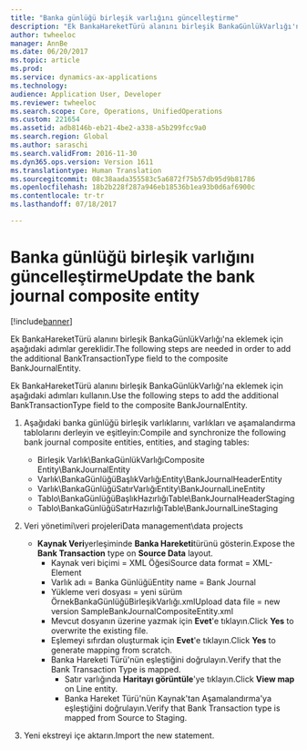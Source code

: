 ```yaml
---
title: "Banka günlüğü birleşik varlığını güncelleştirme"
description: "Ek BankaHareketTürü alanını birleşik BankaGünlükVarlığı'na eklemek için aşağıdaki adımlar gereklidir."
author: twheeloc
manager: AnnBe
ms.date: 06/20/2017
ms.topic: article
ms.prod: 
ms.service: dynamics-ax-applications
ms.technology: 
audience: Application User, Developer
ms.reviewer: twheeloc
ms.search.scope: Core, Operations, UnifiedOperations
ms.custom: 221654
ms.assetid: adb8146b-eb21-4be2-a338-a5b299fcc9a0
ms.search.region: Global
ms.author: saraschi
ms.search.validFrom: 2016-11-30
ms.dyn365.ops.version: Version 1611
ms.translationtype: Human Translation
ms.sourcegitcommit: 08c38aada355583c5a6872f75b57db95d9b81786
ms.openlocfilehash: 18b2b228f287a946eb18536b1ea93b0d6af6900c
ms.contentlocale: tr-tr
ms.lasthandoff: 07/18/2017

---
```


# <a name="update-the-bank-journal-composite-entity"></a><span data-ttu-id="17641-103">Banka günlüğü birleşik varlığını güncelleştirme</span><span class="sxs-lookup"><span data-stu-id="17641-103">Update the bank journal composite entity</span></span>

[!include[banner](../includes/banner.md)]


<span data-ttu-id="17641-104">Ek BankaHareketTürü alanını birleşik BankaGünlükVarlığı'na eklemek için aşağıdaki adımlar gereklidir.</span><span class="sxs-lookup"><span data-stu-id="17641-104">The following steps are needed in order to add the additional BankTransactionType field to the composite BankJournalEntity.</span></span>

<span data-ttu-id="17641-105">Ek BankaHareketTürü alanını birleşik BankaGünlükVarlığı'na eklemek için aşağıdaki adımları kullanın.</span><span class="sxs-lookup"><span data-stu-id="17641-105">Use the following steps to add the additional BankTransactionType field to the composite BankJournalEntity.</span></span>

1.  <span data-ttu-id="17641-106">Aşağıdaki banka günlüğü birleşik varlıklarını, varlıkları ve aşamalandırma tablolarını derleyin ve eşitleyin:</span><span class="sxs-lookup"><span data-stu-id="17641-106">Compile and synchronize the following bank journal composite entities, entities, and staging tables:</span></span>
    -   <span data-ttu-id="17641-107">Birleşik Varlık\\BankaGünlükVarlığı</span><span class="sxs-lookup"><span data-stu-id="17641-107">Composite Entity\\BankJournalEntity</span></span>
    -   <span data-ttu-id="17641-108">Varlık\\BankaGünlüğüBaşlıkVarlığı</span><span class="sxs-lookup"><span data-stu-id="17641-108">Entity\\BankJournalHeaderEntity</span></span>
    -   <span data-ttu-id="17641-109">Varlık\\BankaGünlüğüSatırVarlığı</span><span class="sxs-lookup"><span data-stu-id="17641-109">Entity\\BankJournalLineEntity</span></span>
    -   <span data-ttu-id="17641-110">Tablo\\BankaGünlüğüBaşlıkHazırlığı</span><span class="sxs-lookup"><span data-stu-id="17641-110">Table\\BankJournalHeaderStaging</span></span>
    -   <span data-ttu-id="17641-111">Tablo\\BankaGünlüğüSatırHazırlığı</span><span class="sxs-lookup"><span data-stu-id="17641-111">Table\\BankJournalLineStaging</span></span>

2.  <span data-ttu-id="17641-112">Veri yönetimi\\veri projeleri</span><span class="sxs-lookup"><span data-stu-id="17641-112">Data management\\data projects</span></span>
    -   <span data-ttu-id="17641-113">**Kaynak Veri**yerleşiminde **Banka Hareketi**türünü gösterin.</span><span class="sxs-lookup"><span data-stu-id="17641-113">Expose the **Bank Transaction** type on **Source Data** layout.</span></span>
        -   <span data-ttu-id="17641-114">Kaynak veri biçimi = XML Öğesi</span><span class="sxs-lookup"><span data-stu-id="17641-114">Source data format = XML-Element</span></span>
        -   <span data-ttu-id="17641-115">Varlık adı = Banka Günlüğü</span><span class="sxs-lookup"><span data-stu-id="17641-115">Entity name = Bank Journal</span></span>
        -   <span data-ttu-id="17641-116">Yükleme veri dosyası = yeni sürüm ÖrnekBankaGünlüğüBirleşikVarlığı.xml</span><span class="sxs-lookup"><span data-stu-id="17641-116">Upload data file = new version SampleBankJournalCompositeEntity.xml</span></span>
        -   <span data-ttu-id="17641-117">Mevcut dosyanın üzerine yazmak için **Evet**'e tıklayın.</span><span class="sxs-lookup"><span data-stu-id="17641-117">Click **Yes** to overwrite the existing file.</span></span>
        -   <span data-ttu-id="17641-118">Eşlemeyi sıfırdan oluşturmak için **Evet**'e tıklayın.</span><span class="sxs-lookup"><span data-stu-id="17641-118">Click **Yes** to generate mapping from scratch.</span></span>
        -   <span data-ttu-id="17641-119">Banka Hareketi Türü'nün eşleştiğini doğrulayın.</span><span class="sxs-lookup"><span data-stu-id="17641-119">Verify that the Bank Transaction Type is mapped.</span></span>
            -   <span data-ttu-id="17641-120">Satır varlığında **Haritayı görüntüle**'ye tıklayın.</span><span class="sxs-lookup"><span data-stu-id="17641-120">Click **View map** on Line entity.</span></span>
            -   <span data-ttu-id="17641-121">Banka Hareket Türü'nün Kaynak'tan Aşamalandırma'ya eşleştiğini doğrulayın.</span><span class="sxs-lookup"><span data-stu-id="17641-121">Verify that Bank Transaction type is mapped from Source to Staging.</span></span>

3.  <span data-ttu-id="17641-122">Yeni ekstreyi içe aktarın.</span><span class="sxs-lookup"><span data-stu-id="17641-122">Import the new statement.</span></span>





